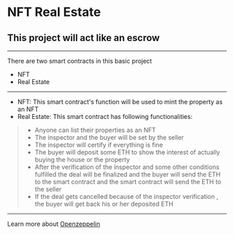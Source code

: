 # NFT Real Estate
## This project will act like an escrow
---
There are two smart contracts in this basic project
- NFT
- Real Estate
--- 
- NFT: This smart contract's function will be used to mint the property as an NFT
- Real Estate: This smart contract has following functionalities:
> - Anyone can list their properties as an NFT
> - The inspector and the buyer will be set by the seller
> - The inspector will certify if everything is fine
> - The buyer will deposit some ETH to show the interest of actually buying the house or the property
> - After the verification of the inspector and some other conditions fulfilled the deal will be finalized and the buyer will send the ETH to the smart contract and the smart contract will send the ETH to the seller
> - If the deal gets cancelled because of the inspector verification , the buyer will get back his or her deposited ETH
---
Learn more about [Openzeppelin](https://docs.openzeppelin.com/)
